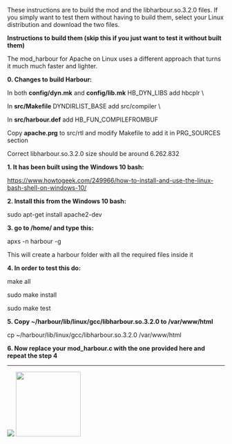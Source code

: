 These instructions are to build the mod and the libharbour.so.3.2.0 files. If you simply want to test them
without having to build them, select your Linux distribution and download the two files.

**Instructions to build them (skip this if you just want to test it without built them)**

The mod_harbour for Apache on Linux uses a different approach that turns it much much faster and lighter.

**0. Changes to build Harbour:**

In both **config/dyn.mk** and **config/lib.mk** HB_DYN_LIBS add hbcplr \

In **src/Makefile** DYNDIRLIST_BASE add src/compiler \

In **src/harbour.def** add HB_FUN_COMPILEFROMBUF

Copy **apache.prg** to src/rtl and modify Makefile to add it in PRG_SOURCES section

Correct libharbour.so.3.2.0 size should be around 6.262.832

**1. It has been built using the Windows 10 bash:**

https://www.howtogeek.com/249966/how-to-install-and-use-the-linux-bash-shell-on-windows-10/

**2. Install this from the Windows 10 bash:**

sudo apt-get install apache2-dev

**3. go to /home/<username> and type this:**

apxs -n harbour -g

This will create a harbour folder with all the required files inside it

**4. In order to test this do:**

make all

sudo make install

sudo make test

**5. Copy ~/harbour/lib/linux/gcc/libharbour.so.3.2.0 to /var/www/html**

cp ~/harbour/lib/linux/gcc/libharbour.so.3.2.0 /var/www/html

**6. Now replace your mod_harbour.c with the one provided here and repeat the step 4**

***

[![](https://bitbucket.org/fivetech/screenshots/downloads/harbour.jpg)](https://harbour.github.io "The Harbour Project")
<a href="https://httpd.apache.org/" alt="The Apache HTTP Server Project"><img width="150" height="150" src="http://www.apache.org/img/support-apache.jpg"></a>
